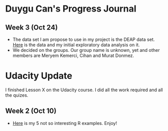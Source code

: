 # Duygu Can's Progress Journal 

## Week 3 (Oct 24)

+ The data set I am propose to use in my project is the DEAP data set. [Here](files/EDA_ds.html) is the data and my initial exploratory data analysis on it.
+ We decided on the groups. Our group name is unknown, yet and other members are Meryem Kemerci, Cihan and Murat Donmez.

# Udacity Update
I finished Lesson X on the Udacity course. I did all the work required and all the quizes.

## Week 2 (Oct 10)

+ [Here](files/example_homework_1.html) is my 5 not so interesting R examples. Enjoy!
